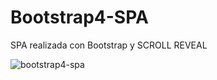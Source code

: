 # Bootstrap4-SPA
SPA realizada con Bootstrap y SCROLL REVEAL

![bootstrap4-spa](https://user-images.githubusercontent.com/17224609/49744301-c41af980-fc9c-11e8-885d-8ecc651b1967.jpg)
